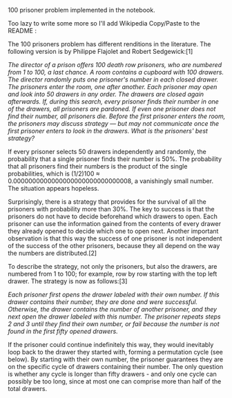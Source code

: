 100 prisoner problem implemented in the notebook.

Too lazy to write some more so I'll add Wikipedia Copy/Paste to the README :

The 100 prisoners problem has different renditions in the literature. The following version is by Philippe Flajolet and Robert Sedgewick:[1]

_The director of a prison offers 100 death row prisoners, who are numbered from 1 to 100, a last chance. A room contains a cupboard with 100 drawers. The director randomly puts one prisoner's number in each closed drawer. The prisoners enter the room, one after another. Each prisoner may open and look into 50 drawers in any order. The drawers are closed again afterwards. If, during this search, every prisoner finds their number in one of the drawers, all prisoners are pardoned. If even one prisoner does not find their number, all prisoners die. Before the first prisoner enters the room, the prisoners may discuss strategy — but may not communicate once the first prisoner enters to look in the drawers. What is the prisoners' best strategy?_

If every prisoner selects 50 drawers independently and randomly, the probability that a single prisoner finds their number is 50%. The probability that all prisoners find their numbers is the product of the single probabilities, which is (⁠1/2⁠)100 ≈ 0.0000000000000000000000000000008, a vanishingly small number. The situation appears hopeless. 

Surprisingly, there is a strategy that provides for the survival of all the prisoners with probability more than 30%. The key to success is that the prisoners do not have to decide beforehand which drawers to open. Each prisoner can use the information gained from the contents of every drawer they already opened to decide which one to open next. Another important observation is that this way the success of one prisoner is not independent of the success of the other prisoners, because they all depend on the way the numbers are distributed.[2]

To describe the strategy, not only the prisoners, but also the drawers, are numbered from 1 to 100; for example, row by row starting with the top left drawer. The strategy is now as follows:[3]

_Each prisoner first opens the drawer labeled with their own number.
If this drawer contains their number, they are done and were successful.
Otherwise, the drawer contains the number of another prisoner, and they next open the drawer labeled with this number.
The prisoner repeats steps 2 and 3 until they find their own number, or fail because the number is not found in the first fifty opened drawers._

If the prisoner could continue indefinitely this way, they would inevitably loop back to the drawer they started with, forming a permutation cycle (see below). By starting with their own number, the prisoner guarantees they are on the specific cycle of drawers containing their number. The only question is whether any cycle is longer than fifty drawers - and only one cycle can possibly be too long, since at most one can comprise more than half of the total drawers. 